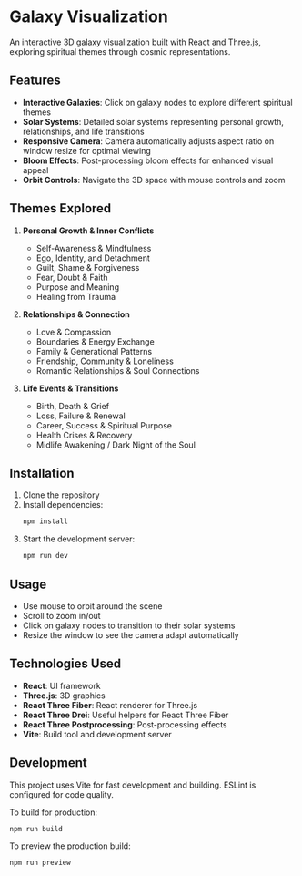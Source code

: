 # Galaxy Visualization

An interactive 3D galaxy visualization built with React and Three.js, exploring spiritual themes through cosmic representations.

## Features

- **Interactive Galaxies**: Click on galaxy nodes to explore different spiritual themes
- **Solar Systems**: Detailed solar systems representing personal growth, relationships, and life transitions
- **Responsive Camera**: Camera automatically adjusts aspect ratio on window resize for optimal viewing
- **Bloom Effects**: Post-processing bloom effects for enhanced visual appeal
- **Orbit Controls**: Navigate the 3D space with mouse controls and zoom

## Themes Explored

1. **Personal Growth & Inner Conflicts**
   - Self-Awareness & Mindfulness
   - Ego, Identity, and Detachment
   - Guilt, Shame & Forgiveness
   - Fear, Doubt & Faith
   - Purpose and Meaning
   - Healing from Trauma

2. **Relationships & Connection**
   - Love & Compassion
   - Boundaries & Energy Exchange
   - Family & Generational Patterns
   - Friendship, Community & Loneliness
   - Romantic Relationships & Soul Connections

3. **Life Events & Transitions**
   - Birth, Death & Grief
   - Loss, Failure & Renewal
   - Career, Success & Spiritual Purpose
   - Health Crises & Recovery
   - Midlife Awakening / Dark Night of the Soul

## Installation

1. Clone the repository
2. Install dependencies:
   ```bash
   npm install
   ```
3. Start the development server:
   ```bash
   npm run dev
   ```

## Usage

- Use mouse to orbit around the scene
- Scroll to zoom in/out
- Click on galaxy nodes to transition to their solar systems
- Resize the window to see the camera adapt automatically

## Technologies Used

- **React**: UI framework
- **Three.js**: 3D graphics
- **React Three Fiber**: React renderer for Three.js
- **React Three Drei**: Useful helpers for React Three Fiber
- **React Three Postprocessing**: Post-processing effects
- **Vite**: Build tool and development server

## Development

This project uses Vite for fast development and building. ESLint is configured for code quality.

To build for production:
```bash
npm run build
```

To preview the production build:
```bash
npm run preview
```
